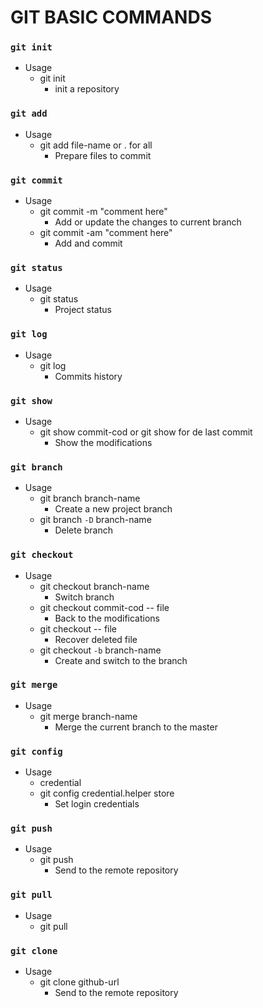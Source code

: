 # GIT BASIC COMMANDS

### `git init`
- Usage
    - git init
        - init a repository

### `git add`
- Usage
    - git add file-name or . for all
        - Prepare files to commit 

### `git commit`
- Usage
    - git commit -m "comment here"
        - Add or update the changes to current branch
    - git commit -am "comment here"
        - Add and commit

### `git status`
- Usage
    - git status
        - Project status

### `git log`
- Usage
    - git log
        - Commits history

### `git show`
- Usage
    - git show commit-cod or git show for de last commit
        - Show the modifications 

### `git branch`
- Usage
    - git branch branch-name
        - Create a new project branch 
    - git branch `-D` branch-name
        - Delete branch

### `git checkout`
- Usage
    - git checkout branch-name
        - Switch branch 
    - git checkout commit-cod -- file
        - Back to the modifications
    - git checkout -- file
        - Recover deleted file
    - git checkout `-b` branch-name
        - Create and switch to the branch

### `git merge`
- Usage
    - git merge branch-name
        - Merge the current branch to the master

### `git config`
- Usage
    - credential
    - git config credential.helper store
        - Set login credentials

### `git push`
- Usage
    - git push
        - Send to the remote repository

### `git pull`
- Usage
    - git pull

### `git clone`
- Usage
    - git clone github-url
        - Send to the remote repository

